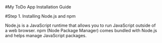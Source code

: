 #My ToDo App Installation Guide

#Step 1. Installing Node.js and npm 

Node.js is a JavaScript runtime that allows you to run JavaScript outside of a web browser. npm (Node Package Manager) comes bundled with Node.js and helps manage JavaScript packages.

  
